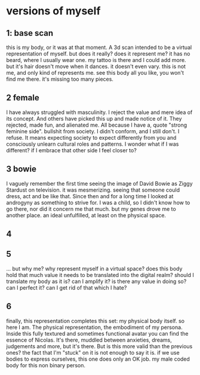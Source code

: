 # versions of myself

## 1: base scan
this is my body, or it was at that moment. A 3d scan intended to be a virtual representation of myself. but does it really? does it represent me?
it has no beard, where I usually wear one. my tattoo is there and I could add more. but it's hair doesn't move when it dances. it doesn't even vary.
this is not me, and only kind of represents me. see this body all you like, you won't find me there. it's missing too many pieces.


## 2 female
I have always struggled with masculinity. I reject the value and mere idea of its concept. And others have picked this up and made notice of it. They rejected, made fun, and alienated me. All because I have a, quote "strong feminine side". bullshit from society.
I didn't conform, and I still don't. I refuse. It means expecting society to expect differently from you and consciously unlearn cultural roles and patterns.
I wonder what if I was different? if I embrace that other side I feel closer to?


## 3 bowie
I vaguely remember the first time seeing the image of David Bowie as Ziggy Stardust on television. it was mesmerizing. seeing that someone could dress, act and be like that. Since then and for a long time I looked at androgyny as something to strive for. I was a child, so I didn't know how to go there, nor did it concern me that much.
but my genes drove me to another place. an ideal unfulfilled, at least on the physical space.

## 4

## 5
... but why me? why represent myself in a virtual space? does this body hold that much value it needs to be translated into the digital realm?
should I translate my body as it is?
can I amplify it? is there any value in doing so? can I perfect it? can I get rid of that which I hate?

## 6
finally, this representation completes this set: my physical body itself. so here I am.
The physical representation, the embodiment of my persona. Inside this fully textured and sometimes functional avatar you can find the essence of Nicolas. It's there, muddled between anxieties, dreams, judgements and more, but it's there.
But is this more valid than the previous ones? the fact that I'm "stuck" on it is not enough to say it is. if we use bodies to express ourselves, this one does only an OK job. my male coded body for this non binary person.
